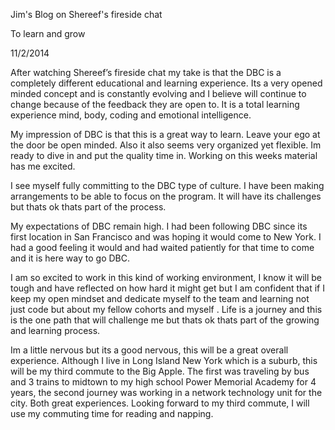 Jim's Blog on Shereef's fireside chat

To learn and grow

11/2/2014

After watching Shereef’s fireside chat my take is that the DBC is a completely different educational and learning experience. Its a very opened minded concept and is constantly evolving and I believe will continue to change because of the feedback  they are open to. It is a total learning experience mind, body, coding and emotional intelligence.

 My impression of DBC is that this is a great way to learn. Leave your ego at the door be open minded. Also it also seems very organized yet flexible. Im ready to dive in and put the quality time in. Working on this weeks material has me excited.
 

I see myself fully committing to the DBC type of culture. I have been making arrangements to be able to focus on the program. It will have its challenges but thats ok thats part of the process.

My expectations of DBC remain high. I had been following DBC since its first location in San Francisco and was hoping it would come to New York. I had a good feeling it would and had waited patiently
for that time to come and it is here way to go DBC.

I am so excited to work in this kind of working environment, I know it will be tough and have reflected on how hard it might get but I am confident that if I keep my open mindset and dedicate myself
to the team and learning not just code but about my fellow cohorts and myself . Life is a journey and this is the one path that will challenge me but thats ok thats part of the growing and learning process.


Im a little nervous but its a good nervous, this will be a great overall experience. Although I live in Long Island New York which is a suburb, this will be my third commute to the Big Apple. The first was traveling
by bus and 3 trains to midtown to my high school Power Memorial Academy for 4 years, the second journey was working in a network technology unit for the city. Both great experiences. Looking forward to my third commute, I will use my commuting time for reading and napping.

